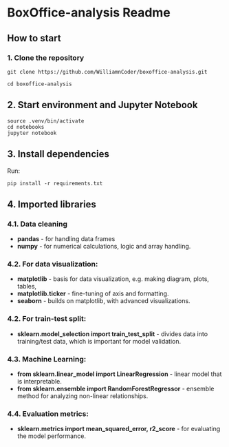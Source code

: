 # BoxOffice-analysis Readme

## How to start
### 1. Clone the repository
```
git clone https://github.com/WilliamnCoder/boxoffice-analysis.git 
```
```
cd boxoffice-analysis
```
## 2. Start environment and Jupyter Notebook
```
source .venv/bin/activate
cd notebooks
jupyter notebook
```

## 3. Install dependencies
Run:
```
pip install -r requirements.txt
```


## 4. Imported libraries 

### 4.1. Data cleaning
- **pandas** - for handling data frames
- **numpy** - for numerical calculations, logic and array handling. 
### 4.2. For data visualization: 
- **matplotlib** - basis for data visualization, e.g. making diagram, plots, tables,
- **matplotlib.ticker** - fine-tuning of axis and formatting.
- **seaborn** - builds on matplotlib, with advanced visualizations.
### 4.2. For train-test split:
- **sklearn.model_selection import train_test_split** - divides data into training/test data, which is important for model validation.

### 4.3. Machine Learning:
- **from sklearn.linear_model import LinearRegression** - linear model that is interpretable.
- **from sklearn.ensemble import RandomForestRegressor** - ensemble method for analyzing non-linear relationships.

### 4.4. Evaluation metrics:
- **sklearn.metrics import mean_squared_error, r2_score** - for evaluating the model performance.